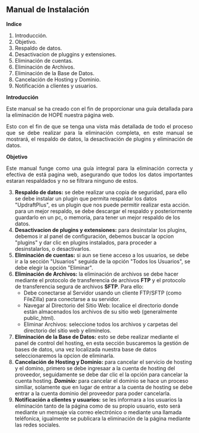 ## **Manual de Instalación**
**Indice**
1. Introducción.
2. Objetivo.
3. Respaldo de datos.
4. Desactivacion de pluggins y extensiones.
5. Eliminación de cuentas.
6. Eliminación de Archivos.
7. Eliminación de la Base de Datos.
8. Cancelación de Hosting y Dominio.
9. Notificación a clientes y usuarios.



**Introducción**
<p align = "justify">
Este manual se ha creado con el fin de proporcionar una guía detallada para la eliminación de HOPE nuestra página web.</p>
<p align ="justify">Esto con el fin de que se tenga una vista más detallada de todo el proceso que se debe realizar para la eliminación completa, en este manual se mostrará, el respaldo de datos, la desactivación de plugins y eliminación de datos.</p>


**Objetivo**
<p align = "justify">Este manual funge como una guía integral para la eliminación correcta y efectiva de está pagina web, asegurando que todos los datos importantes estaran respaldados y no se filtrara ninguno de estos.</p>

3. **Respaldo de datos:** se debe realizar una copia de seguridad, para ello se debe instalar un plugin que permita respaldar los datos "UpdraftPlus", es un plugin que nos puede permitir realizar esta acción. para un mejor respaldo, se debe descargar el respaldo y posteriormente guardarlo en un pc, o memoria, para tener un mejor respaldo de los datos.
4. **Desactivacion de plugins y extensiones:** para desinstalar los plugins, debemos ir al panel de configuración, debemos buscar la opcion "plugins" y dar clic en plugins instalados, para proceder a desinstalarlos, o desactivarlos.
5. **Eliminación de cuentas:** si aun se tiene acceso a los usuarios, se debe ir a la sección "Usuarios" seguida de la opción "Todos los Usuarios", se debe elegir la opción "Eliminar".
6. **Eliminación de Archivos:** la eliminación de archivos se debe hacer mediante el protocolo de transferencia de archivos **FTP** y el protocolo de transferencia segura de archivos **SFTP**. Para ello:
    - Debe conectarse al Servidor usando un cliente FTP/SFTP (como FileZilla) para conectarse a su servidor.
    - Navegar al Directorio del Sitio Web: localice el directorio donde están almacenados los archivos de su sitio web (generalmente public_html).
    - Eliminar Archivos: seleccione todos los archivos y carpetas del directorio del sitio web y elimínelos.
7. **Eliminación de la Base de Datos:** esto se debe realizar mediante el panel de control del hosting, en esta sección buscaremos la gestión de bases de datos, una vez localizada nuestra base de datos seleccionaremos la opcion de eliminarla.
8. **Cancelación de Hosting y Dominio:** para cancelar el servicio de hosting y el domino, primero se debe ingresaar a la cuenta de hosting del proveedor, seguidamente se debe dar clic el la opción para cancelar la cuenta hosting.
***Dominio:*** para cancelar el dominio se hace un proceso similiar, solamente que en lugar de entrar a la cuenta de hosting se debe entrar a la cuenta dominio del proveedor para poder cancelarla.
9. **Notificación a clientes y usuarios:** se les informara a los usuarios la eliminación tanto de la página como de su propio usuario, esto será mediante un mensaje vía correo electrónico o mediante una llamada teléfonica, igualmente se publicara la eliminación de la página mediante las redes sociales.